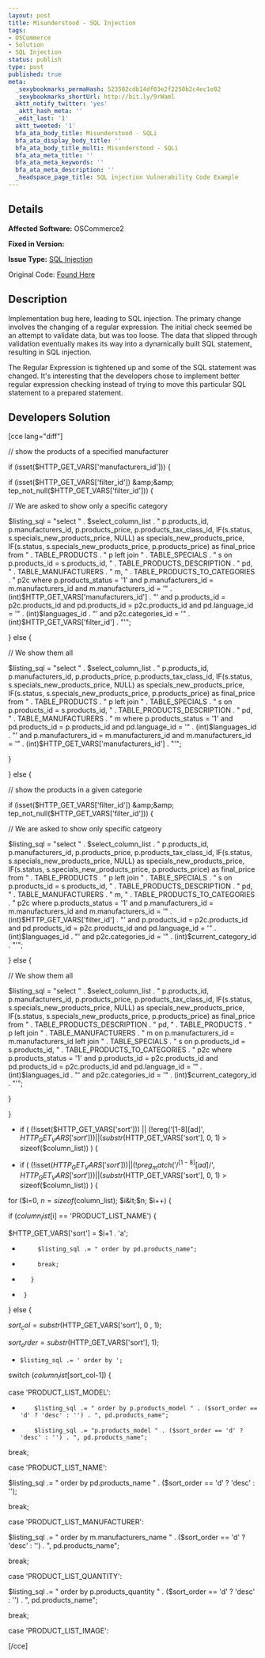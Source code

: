```yaml
---
layout: post
title: Misunderstood - SQL Injection
tags:
- OSCommerce
- Solution
- SQL Injection
status: publish
type: post
published: true
meta:
  _sexybookmarks_permaHash: 523502cdb14df03e2f2250b2c4ec1e02
  _sexybookmarks_shortUrl: http://bit.ly/9rWaml
  aktt_notify_twitter: 'yes'
  _aktt_hash_meta: ''
  _edit_last: '1'
  aktt_tweeted: '1'
  bfa_ata_body_title: Misunderstood - SQLi
  bfa_ata_display_body_title: ''
  bfa_ata_body_title_multi: Misunderstood - SQLi
  bfa_ata_meta_title: ''
  bfa_ata_meta_keywords: ''
  bfa_ata_meta_description: ''
  _headspace_page_title: SQL injection Vulnerability Code Example
---
```

## Details
__Affected Software:__ OSCommerce2

__Fixed in Version:__ 

__Issue Type:__ <a href="http://spotthevuln.com/category/vulnerability/sql-injection/">SQL Injection</a>

Original Code: <a title="Paid" href="http://spotthevuln.com/2010/03/misunderstood/" target="_blank">Found Here</a>
## Description
Implementation bug here, leading to SQL injection.  The primary change involves the changing of a regular expression.  The initial check seemed be an attempt to validate data, but was too loose.  The data that slipped through validation eventually makes its way into a dynamically built SQL statement, resulting in SQL injection.

The Regular Expression is tightened up and some of the SQL statement was changed.  It's interesting that the developers chose to implement better regular expression checking instead of trying to move this particular SQL statement to a prepared statement.
## Developers Solution
[cce lang="diff"]

// show the products of a specified manufacturer

if (isset($HTTP_GET_VARS['manufacturers_id'])) {

if (isset($HTTP_GET_VARS['filter_id']) &amp;&amp; tep_not_null($HTTP_GET_VARS['filter_id'])) {

// We are asked to show only a specific category

$listing_sql = "select " . $select_column_list . " p.products_id, p.manufacturers_id, p.products_price, p.products_tax_class_id, IF(s.status, s.specials_new_products_price, NULL) as specials_new_products_price, IF(s.status, s.specials_new_products_price, p.products_price) as final_price from " . TABLE_PRODUCTS . " p left join " . TABLE_SPECIALS . " s on p.products_id = s.products_id, " . TABLE_PRODUCTS_DESCRIPTION . " pd, " . TABLE_MANUFACTURERS . " m, " . TABLE_PRODUCTS_TO_CATEGORIES . " p2c where p.products_status = '1' and p.manufacturers_id = m.manufacturers_id and m.manufacturers_id = '" . (int)$HTTP_GET_VARS['manufacturers_id'] . "' and p.products_id = p2c.products_id and pd.products_id = p2c.products_id and pd.language_id = '" . (int)$languages_id . "' and p2c.categories_id = '" . (int)$HTTP_GET_VARS['filter_id'] . "'";

} else {

// We show them all

$listing_sql = "select " . $select_column_list . " p.products_id, p.manufacturers_id, p.products_price, p.products_tax_class_id, IF(s.status, s.specials_new_products_price, NULL) as specials_new_products_price, IF(s.status, s.specials_new_products_price, p.products_price) as final_price from " . TABLE_PRODUCTS . " p left join " . TABLE_SPECIALS . " s on p.products_id = s.products_id, " . TABLE_PRODUCTS_DESCRIPTION . " pd, " . TABLE_MANUFACTURERS . " m where p.products_status = '1' and pd.products_id = p.products_id and pd.language_id = '" . (int)$languages_id . "' and p.manufacturers_id = m.manufacturers_id and m.manufacturers_id = '" . (int)$HTTP_GET_VARS['manufacturers_id'] . "'";

}

} else {

// show the products in a given categorie

if (isset($HTTP_GET_VARS['filter_id']) &amp;&amp; tep_not_null($HTTP_GET_VARS['filter_id'])) {

// We are asked to show only specific catgeory

$listing_sql = "select " . $select_column_list . " p.products_id, p.manufacturers_id, p.products_price, p.products_tax_class_id, IF(s.status, s.specials_new_products_price, NULL) as specials_new_products_price, IF(s.status, s.specials_new_products_price, p.products_price) as final_price from " . TABLE_PRODUCTS . " p left join " . TABLE_SPECIALS . " s on p.products_id = s.products_id, " . TABLE_PRODUCTS_DESCRIPTION . " pd, " . TABLE_MANUFACTURERS . " m, " . TABLE_PRODUCTS_TO_CATEGORIES . " p2c where p.products_status = '1' and p.manufacturers_id = m.manufacturers_id and m.manufacturers_id = '" . (int)$HTTP_GET_VARS['filter_id'] . "' and p.products_id = p2c.products_id and pd.products_id = p2c.products_id and pd.language_id = '" . (int)$languages_id . "' and p2c.categories_id = '" . (int)$current_category_id . "'";

} else {

// We show them all

$listing_sql = "select " . $select_column_list . " p.products_id, p.manufacturers_id, p.products_price, p.products_tax_class_id, IF(s.status, s.specials_new_products_price, NULL) as specials_new_products_price, IF(s.status, s.specials_new_products_price, p.products_price) as final_price from " . TABLE_PRODUCTS_DESCRIPTION . " pd, " . TABLE_PRODUCTS . " p left join " . TABLE_MANUFACTURERS . " m on p.manufacturers_id = m.manufacturers_id left join " . TABLE_SPECIALS . " s on p.products_id = s.products_id, " . TABLE_PRODUCTS_TO_CATEGORIES . " p2c where p.products_status = '1' and p.products_id = p2c.products_id and pd.products_id = p2c.products_id and pd.language_id = '" . (int)$languages_id . "' and p2c.categories_id = '" . (int)$current_category_id . "'";

}

}

-    if ( (!isset($HTTP_GET_VARS['sort'])) || (!ereg('[1-8][ad]', $HTTP_GET_VARS['sort'])) || (substr($HTTP_GET_VARS['sort'], 0, 1) &gt; sizeof($column_list)) ) {

+    if ( (!isset($HTTP_GET_VARS['sort'])) || (!preg_match('/^[1-8][ad]$/', $HTTP_GET_VARS['sort'])) || (substr($HTTP_GET_VARS['sort'], 0, 1) &gt; sizeof($column_list)) ) {

for ($i=0, $n=sizeof($column_list); $i&lt;$n; $i++) {

if ($column_list[$i] == 'PRODUCT_LIST_NAME') {

$HTTP_GET_VARS['sort'] = $i+1 . 'a';

+          $listing_sql .= " order by pd.products_name";

+          break;

+        }

+      }

} else {

$sort_col = substr($HTTP_GET_VARS['sort'], 0 , 1);

$sort_order = substr($HTTP_GET_VARS['sort'], 1);

-     $listing_sql .= ' order by ';

switch ($column_list[$sort_col-1]) {

case 'PRODUCT_LIST_MODEL':

+         $listing_sql .= " order by p.products_model " . ($sort_order == 'd' ? 'desc' : '') . ", pd.products_name";

-         $listing_sql .= "p.products_model " . ($sort_order == 'd' ? 'desc' : '') . ", pd.products_name";

break;

case 'PRODUCT_LIST_NAME':

$listing_sql .= " order by pd.products_name " . ($sort_order == 'd' ? 'desc' : '');

break;

case 'PRODUCT_LIST_MANUFACTURER':

$listing_sql .= " order by m.manufacturers_name " . ($sort_order == 'd' ? 'desc' : '') . ", pd.products_name";

break;

case 'PRODUCT_LIST_QUANTITY':

$listing_sql .= " order by p.products_quantity " . ($sort_order == 'd' ? 'desc' : '') . ", pd.products_name";

break;

case 'PRODUCT_LIST_IMAGE':

[/cce] 
